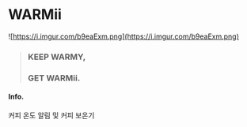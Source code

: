 # WARMii

![https://i.imgur.com/b9eaExm.png](https://i.imgur.com/b9eaExm.png)

> ### KEEP WARMY,
>
> ### GET WARMii.



#### Info.  
커피 온도 알림 및 커피 보온기